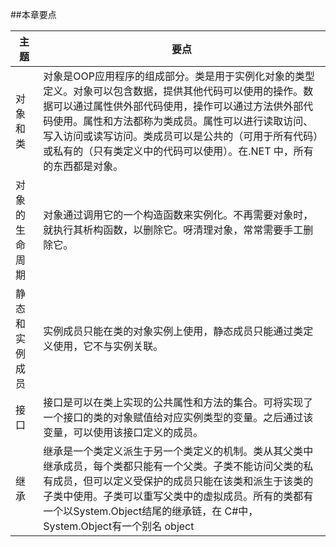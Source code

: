 ##本章要点

|主题|要点|
|-|-|
|对象和类|对象是OOP应用程序的组成部分。类是用于实例化对象的类型定义。对象可以包含数据，提供其他代码可以使用的操作。数据可以通过属性供外部代码使用，操作可以通过方法供外部代码使用。属性和方法都称为类成员。属性可以进行读取访问、写入访问或读写访问。类成员可以是公共的（可用于所有代码）或私有的（只有类定义中的代码可以使用）。在.NET 中，所有的东西都是对象。|
|对象的生命周期|对象通过调用它的一个构造函数来实例化。不再需要对象时，就执行其析构函数，以删除它。呀清理对象，常常需要手工删除它。|
|静态和实例成员|实例成员只能在类的对象实例上使用，静态成员只能通过类定义使用，它不与实例关联。|
|接口|接口是可以在类上实现的公共属性和方法的集合。可将实现了一个接口的类的对象赋值给对应实例类型的变量。之后通过该变量，可以使用该接口定义的成员。|
|继承|继承是一个类定义派生于另一个类定义的机制。类从其父类中继承成员，每个类都只能有一个父类。子类不能访问父类的私有成员，但可以定义受保护的成员只能在该类和派生于该类的子类中使用。子类可以重写父类中的虚拟成员。所有的类都有一个以System.Object结尾的继承链，在 C#中，System.Object有一个别名 object|







